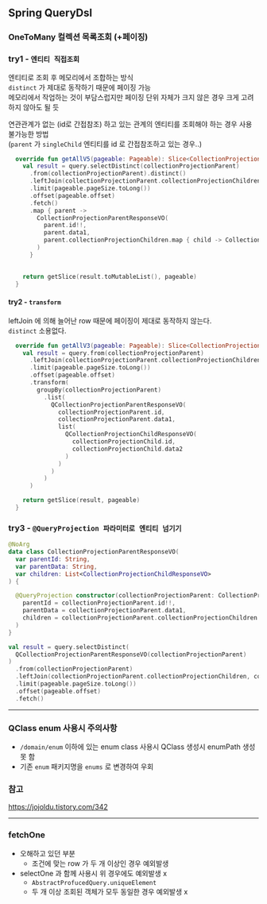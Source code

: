 ## Spring QueryDsl


### OneToMany 컬렉션 목록조회 (+페이징)

### try1 - `엔티티 직접조회`
엔티티로 조회 후 메모리에서 조합하는 방식 <br/>
`distinct` 가 제대로 동작하기 때문에 페이징 가능 <br/>
메모리에서 작업하는 것이 부담스럽지만 페이징 단위 자체가 크지 않은 경우 크게 고려하지 않아도 될 듯 <br/>

연관관계가 없는 (id로 간접참조) 하고 있는 관계의 엔티티를 조회해야 하는 경우 사용 불가능한 방법<br/>
(`parent` 가 `singleChild` 엔티티를 id 로 간접참조하고 있는 경우..)<br/>

```kotlin
  override fun getAllV5(pageable: Pageable): Slice<CollectionProjectionParentResponseVO> {
    val result = query.selectDistinct(collectionProjectionParent)
      .from(collectionProjectionParent).distinct()
      .leftJoin(collectionProjectionParent.collectionProjectionChildren, collectionProjectionChild).fetchJoin()
      .limit(pageable.pageSize.toLong())
      .offset(pageable.offset)
      .fetch()
      .map { parent ->
        CollectionProjectionParentResponseVO(
          parent.id!!,
          parent.data1,
          parent.collectionProjectionChildren.map { child -> CollectionProjectionChildResponseVO.of(child) }
        )
      }
    

    return getSlice(result.toMutableList(), pageable)
  }
```

#### try2 - `transform`
leftJoin 에 의해 늘어난 row 때문에 페이징이 제대로 동작하지 않는다.<br/>
`distinct` 소용없다.<br/>
```kotlin
  override fun getAllV3(pageable: Pageable): Slice<CollectionProjectionParentResponseVO> {
    val result = query.from(collectionProjectionParent)
      .leftJoin(collectionProjectionParent.collectionProjectionChildren, collectionProjectionChild)//.distinct()
      .limit(pageable.pageSize.toLong())
      .offset(pageable.offset)
      .transform(
        groupBy(collectionProjectionParent)
          .list(
            QCollectionProjectionParentResponseVO(
              collectionProjectionParent.id,
              collectionProjectionParent.data1,
              list(
                QCollectionProjectionChildResponseVO(
                  collectionProjectionChild.id,
                  collectionProjectionChild.data2
                )
              )
            )
          )
      )

    return getSlice(result, pageable)
  }
```
### try3 - `@QueryProjection 파라미터로 엔티티 넘기기`
```kotlin
@NoArg
data class CollectionProjectionParentResponseVO(
  var parentId: String,
  var parentData: String,
  var children: List<CollectionProjectionChildResponseVO>
) {

  @QueryProjection constructor(collectionProjectionParent: CollectionProjectionParent) : this(
    parentId = collectionProjectionParent.id!!,
    parentData = collectionProjectionParent.data1,
    children = collectionProjectionParent.collectionProjectionChildren.map { CollectionProjectionChildResponseVO.of(it) }
  )
}

val result = query.selectDistinct(
  QCollectionProjectionParentResponseVO(collectionProjectionParent)
)
  .from(collectionProjectionParent)
  .leftJoin(collectionProjectionParent.collectionProjectionChildren, collectionProjectionChild)
  .limit(pageable.pageSize.toLong())
  .offset(pageable.offset)
  .fetch()
```

---

### QClass enum 사용시 주의사항
- `/domain/enum` 이하에 있는 enum class 사용시 QClass 생성시 enumPath 생성 못 함
- 기존 `enum` 패키지명을 `enums` 로 변경하여 우회

### 참고
https://jojoldu.tistory.com/342

---

### fetchOne
- 오해하고 있던 부분
  - 조건에 맞는 row 가 두 개 이상인 경우 예외발생
- selectOne 과 함께 사용시 위 경우에도 예외발생 x
  - `AbstractProfucedQuery.uniqueElement`
  - 두 개 이상 조회된 객체가 모두 동일한 경우 예외발생 x